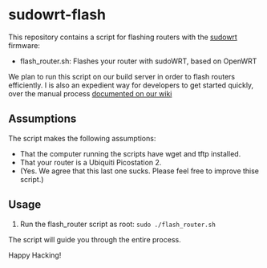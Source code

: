 # sudowrt-flash

This repository contains a script for flashing routers with the [sudowrt](https://github.com/sudomesh/sudowrt-firmware) firmware:

* flash_router.sh: Flashes your router with sudoWRT, based on OpenWRT

We plan to run this script on our build server in order to flash routers efficiently. I is also an expedient way for developers to get started quickly, over the manual process [documented on our wiki](https://sudoroom.org/wiki/Mesh/Firmware/Flash)

## Assumptions

The script makes the following assumptions:

* That the computer running the scripts have wget and tftp installed.
* That your router is a Ubiquiti Picostation 2.
* (Yes. We agree that this last one sucks. Please feel free to improve thise script.)

## Usage

1. Run the flash_router script as root:
    `sudo ./flash_router.sh`

The script will guide you through the entire process.

Happy Hacking!
